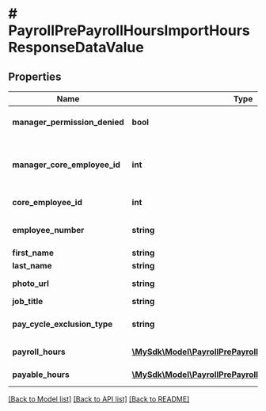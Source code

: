 # # PayrollPrePayrollHoursImportHoursResponseDataValue

## Properties

Name | Type | Description | Notes
------------ | ------------- | ------------- | -------------
**manager_permission_denied** | **bool** | Indicates whether the user has access to see who the employee&#39;s manager is | [optional]
**manager_core_employee_id** | **int** | Employee ID of the employee&#39;s manager (null if managerPermissionDenied is true) | [optional]
**core_employee_id** | **int** | Unique identifier for the employee | [optional]
**employee_number** | **string** | Employee&#39;s unique identification number in the system | [optional]
**first_name** | **string** | Employee&#39;s first name | [optional]
**last_name** | **string** | Employee&#39;s last name | [optional]
**photo_url** | **string** | URL to the employee&#39;s profile photo | [optional]
**job_title** | **string** | Employee&#39;s job title | [optional]
**pay_cycle_exclusion_type** | **string** | Reason why an employee might be excluded from the pay cycle processing | [optional]
**payroll_hours** | [**\MySdk\Model\PayrollPrePayrollHoursPayrollHourItem[]**](PayrollPrePayrollHoursPayrollHourItem.md) | Hours to be processed for payroll for this employee | [optional]
**payable_hours** | [**\MySdk\Model\PayrollPrePayrollHoursPayableHourItem[]**](PayrollPrePayrollHoursPayableHourItem.md) | Hours that are eligible for payment for this employee | [optional]

[[Back to Model list]](../../README.md#models) [[Back to API list]](../../README.md#endpoints) [[Back to README]](../../README.md)

